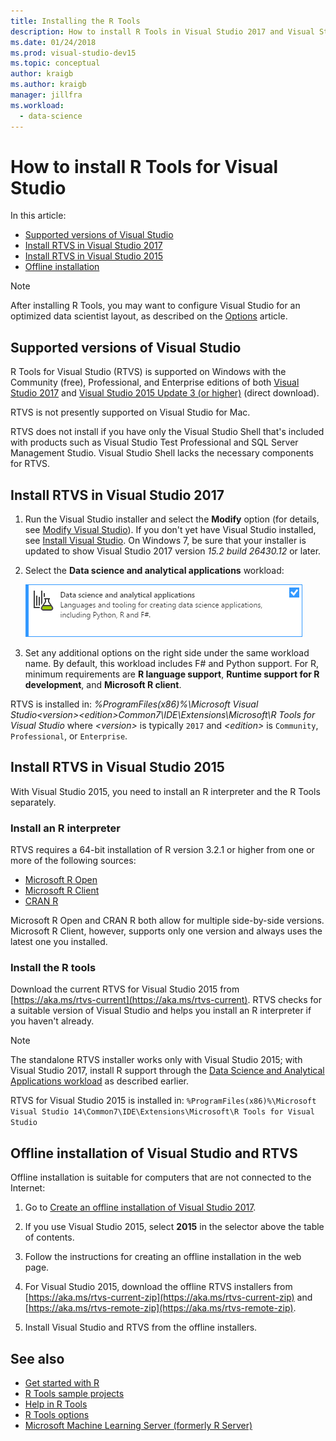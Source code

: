 ```yaml
---
title: Installing the R Tools
description: How to install R Tools in Visual Studio 2017 and Visual Studio 2015, including offline installations.
ms.date: 01/24/2018
ms.prod: visual-studio-dev15
ms.topic: conceptual
author: kraigb
ms.author: kraigb
manager: jillfra
ms.workload:
  - data-science
---
```


# How to install R Tools for Visual Studio

In this article:

- [Supported versions of Visual Studio](#supported-versions-of-visual-studio)
- [Install RTVS in Visual Studio 2017](#installing-rtvs-in-visual-studio-2017)
- [Install RTVS in Visual Studio 2015](#installing-rtvs-in-visual-studio-2015)
- [Offline installation](#offline-installation-of-visual-studio-and-rtvs)

> [!Note]
> After installing R Tools, you may want to configure Visual Studio for an optimized data scientist layout, as described on the [Options](options-for-r-tools-in-visual-studio.md) article.

## Supported versions of Visual Studio

R Tools for Visual Studio (RTVS) is supported on Windows with the Community (free), Professional, and Enterprise editions of both [Visual Studio 2017](https://visualstudio.microsoft.com/downloads/?utm_medium=microsoft&utm_source=docs.microsoft.com&utm_campaign=inline+link&utm_content=download+vs2017) and [Visual Studio 2015 Update 3 (or higher)](http://go.microsoft.com/fwlink/?LinkId=691129) (direct download).

RTVS is not presently supported on Visual Studio for Mac.

RTVS does not install if you have only the Visual Studio Shell that's included with products such as Visual Studio Test Professional and SQL Server Management Studio. Visual Studio Shell lacks the necessary components for RTVS.

## Install RTVS in Visual Studio 2017

1. Run the Visual Studio installer and select the **Modify** option (for details, see [Modify Visual Studio](../install/modify-visual-studio.md)). If you don't yet have Visual Studio installed, see [Install Visual Studio](../install/install-visual-studio.md). On Windows 7, be sure that your installer is updated to show Visual Studio 2017 version *15.2 build 26430.12* or later.

1. Select the **Data science and analytical applications** workload:

    ![Data science and analytical applications workload in VS2017](media/installation-data-science-workload.png)

1. Set any additional options on the right side under the same workload name. By default, this workload includes F# and Python support. For R, minimum requirements are **R language support**, **Runtime support for R development**, and **Microsoft R client**.

RTVS is installed in: *%ProgramFiles(x86)%\Microsoft Visual Studio\<version>\<edition>Common7\IDE\Extensions\Microsoft\R Tools for Visual Studio* where *\<version>* is typically `2017` and *\<edition>* is `Community`, `Professional`, or `Enterprise`.

## Install RTVS in Visual Studio 2015

With Visual Studio 2015, you need to install an R interpreter and the R Tools separately.

### Install an R interpreter

RTVS requires a 64-bit installation of R version 3.2.1 or higher from one or more of the following sources:

- [Microsoft R Open](https://mran.microsoft.com/download/)
- [Microsoft R Client](/machine-learning-server/r-client/what-is-microsoft-r-client)
- [CRAN R](https://cran.r-project.org/bin/windows/base/)

Microsoft R Open and CRAN R both allow for multiple side-by-side versions. Microsoft R Client, however, supports only one version and always uses the latest one you installed.

### Install the R tools

Download the current RTVS for Visual Studio 2015 from [https://aka.ms/rtvs-current](https://aka.ms/rtvs-current). RTVS checks for a suitable version of Visual Studio and helps you install an R interpreter if you haven't already.

> [!Note]
> The standalone RTVS installer works only with Visual Studio 2015; with Visual Studio 2017, install R support through the [Data Science and Analytical Applications workload](#installing-rtvs-in-visual-studio-2017) as described earlier.

RTVS for Visual Studio 2015 is installed in: `%ProgramFiles(x86)%\Microsoft Visual Studio 14\Common7\IDE\Extensions\Microsoft\R Tools for Visual Studio`

## Offline installation of Visual Studio and RTVS

Offline installation is suitable for computers that are not connected to the Internet:

1. Go to [Create an offline installation of Visual Studio 2017](../install/create-an-offline-installation-of-visual-studio.md).

1. If you use Visual Studio 2015, select **2015** in the selector above the table of contents.

1. Follow the instructions for creating an offline installation in the web page.

1. For Visual Studio 2015, download the offline RTVS installers from [https://aka.ms/rtvs-current-zip](https://aka.ms/rtvs-current-zip) and [https://aka.ms/rtvs-remote-zip](https://aka.ms/rtvs-remote-zip).

1. Install Visual Studio and RTVS from the offline installers.

## See also

- [Get started with R](getting-started-with-r.md)
- [R Tools sample projects](getting-started-samples.md)
- [Help in R Tools](getting-started-help.md)
- [R Tools options](options-for-r-tools-in-visual-studio.md)
- [Microsoft Machine Learning Server (formerly R Server)](/machine-learning-server/)